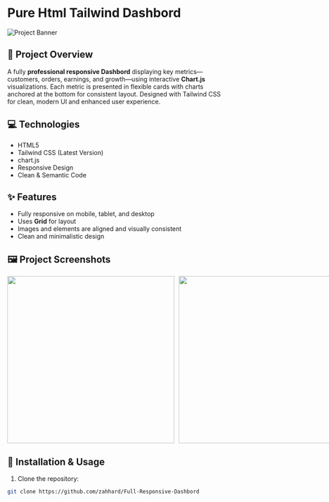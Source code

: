 # Pure Html Tailwind Dashbord

![Project Banner](https://github.com/user-attachments/assets/f8c4c2ad-e518-4cc7-8020-b5def90ed5fd)

## 🔹 Project Overview
A fully **professional responsive Dashbord** displaying key metrics—customers, orders, earnings, and growth—using interactive **Chart.js** visualizations. Each metric is presented in flexible cards with charts anchored at the bottom for consistent layout. Designed with Tailwind CSS for clean, modern UI and enhanced user experience.

## 💻 Technologies
- HTML5
- Tailwind CSS (Latest Version)
- chart.js
- Responsive Design
- Clean & Semantic Code

## ✨ Features
- Fully responsive on mobile, tablet, and desktop  
- Uses **Grid** for layout  
- Images and elements are aligned and visually consistent  
- Clean and minimalistic design

## 🖼️ Project Screenshots
<div style="display: flex; align-items: flex-start; gap: 10px;">
  <img src="https://github.com/user-attachments/assets/f8c4c2ad-e518-4cc7-8020-b5def90ed5fd"  style="height: 380px; object-fit: contain;" />
  <img src="https://github.com/user-attachments/assets/23771a70-5c5f-4be9-ac32-a3fbed5eb507"  style="height: 380px; object-fit: contain;" />
  <img src="https://github.com/user-attachments/assets/aa6ba08f-8b74-44cd-a7c8-9a5dd24befcf" style="height: 380px; object-fit: contain;" />
</div>

## 🚀 Installation & Usage
1. Clone the repository:
```bash
git clone https://github.com/zahhard/Full-Responsive-Dashbord
